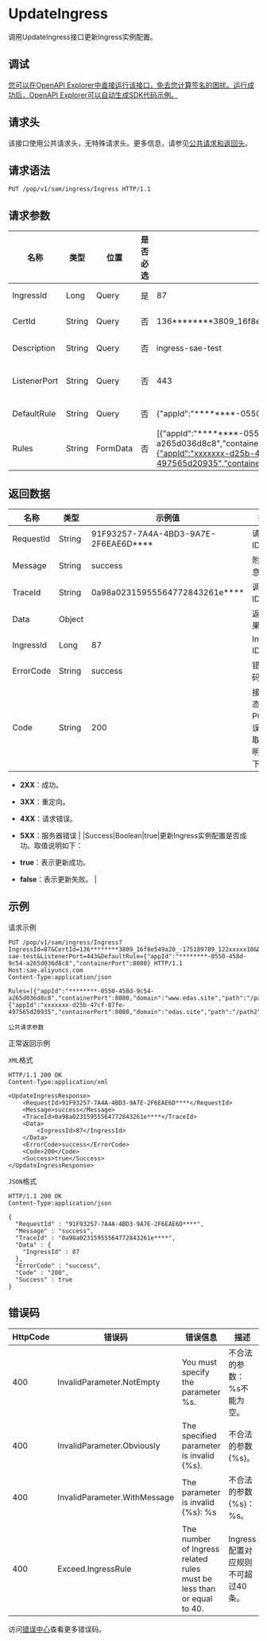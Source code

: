 # UpdateIngress

调用UpdateIngress接口更新Ingress实例配置。

## 调试

[您可以在OpenAPI Explorer中直接运行该接口，免去您计算签名的困扰。运行成功后，OpenAPI Explorer可以自动生成SDK代码示例。](https://api.aliyun.com/#product=sae&api=UpdateIngress&type=ROA&version=2019-05-06)

## 请求头

该接口使用公共请求头，无特殊请求头。更多信息，请参见[公共请求和返回头](~~126964~~)。

## 请求语法

```
PUT /pop/v1/sam/ingress/Ingress HTTP/1.1
```

## 请求参数

|名称|类型|位置|是否必选|示例值|描述|
|--|--|--|----|---|--|
|IngressId|Long|Query|是|87|Ingress ID。 |
|CertId|String|Query|否|136\*\*\*\*\*\*\*\*3809\_16f8e549a20\_-175189789\_122xxxxx10|证书ID。 |
|Description|String|Query|否|ingress-sae-test|描述信息。 |
|ListenerPort|String|Query|否|443|SLB监听端口。 |
|DefaultRule|String|Query|否|\{"appId":"\*\*\*\*\*\*\*\*-0550-458d-9c54-a265d036d8c8","containerPort":8080\}|默认规则。 |
|Rules|String|FormData|否|\[\{"appId":"\*\*\*\*\*\*\*\*-0550-458d-9c54-a265d036d8c8","containerPort":8080,"domain":"www.edas.site","path":"/path1"\},\{"appId":"xxxxxxx-d25b-47cf-87fe-497565d20935","containerPort":8080,"domain":"edas.site","path":"/path2"\}\]|转发规则。 |

## 返回数据

|名称|类型|示例值|描述|
|--|--|---|--|
|RequestId|String|91F93257-7A4A-4BD3-9A7E-2F6EAE6D\*\*\*\*|请求ID。 |
|Message|String|success|附加信息。 |
|TraceId|String|0a98a02315955564772843261e\*\*\*\*|调用链ID。 |
|Data|Object| |返回结果。 |
|IngressId|Long|87|Ingress ID。 |
|ErrorCode|String|success|错误码。 |
|Code|String|200|接口状态或POP错误码。取值说明如下：

 -   **2XX**：成功。
-   **3XX**：重定向。
-   **4XX**：请求错误。
-   **5XX**：服务器错误 |
|Success|Boolean|true|更新Ingress实例配置是否成功。取值说明如下：

 -   **true**：表示更新成功。
-   **false**：表示更新失败。 |

## 示例

请求示例

```
PUT /pop/v1/sam/ingress/Ingress?IngressId=87&CertId=136********3809_16f8e549a20_-175189789_122xxxxx10&Description=ingress-sae-test&ListenerPort=443&DefaultRule={"appId":"********-0550-458d-9c54-a265d036d8c8","containerPort":8080} HTTP/1.1
Host:sae.aliyuncs.com
Content-Type:application/json

Rules=[{"appId":"********-0550-458d-9c54-a265d036d8c8","containerPort":8080,"domain":"www.edas.site","path":"/path1"},{"appId":"xxxxxxx-d25b-47cf-87fe-497565d20935","containerPort":8080,"domain":"edas.site","path":"/path2"}]

公共请求参数
```

正常返回示例

`XML`格式

```
HTTP/1.1 200 OK
Content-Type:application/xml

<UpdateIngressResponse>
    <RequestId>91F93257-7A4A-4BD3-9A7E-2F6EAE6D****</RequestId>
    <Message>success</Message>
    <TraceId>0a98a02315955564772843261e****</TraceId>
    <Data>
        <IngressId>87</IngressId>
    </Data>
    <ErrorCode>success</ErrorCode>
    <Code>200</Code>
    <Success>true</Success>
</UpdateIngressResponse>
```

`JSON`格式

```
HTTP/1.1 200 OK
Content-Type:application/json

{
  "RequestId" : "91F93257-7A4A-4BD3-9A7E-2F6EAE6D****",
  "Message" : "success",
  "TraceId" : "0a98a02315955564772843261e****",
  "Data" : {
    "IngressId" : 87
  },
  "ErrorCode" : "success",
  "Code" : "200",
  "Success" : true
}
```

## 错误码

|HttpCode|错误码|错误信息|描述|
|--------|---|----|--|
|400|InvalidParameter.NotEmpty|You must specify the parameter %s.|不合法的参数：%s不能为空。|
|400|InvalidParameter.Obviously|The specified parameter is invalid \{%s\}.|不合法的参数\{%s\}。|
|400|InvalidParameter.WithMessage|The parameter is invalid \{%s\}: %s|不合法的参数\{%s\}：%s。|
|400|Exceed.IngressRule|The number of Ingress related rules must be less than or equal to 40.|Ingress配置对应规则不可超过40条。|

访问[错误中心](https://error-center.aliyun.com/status/product/sae)查看更多错误码。

